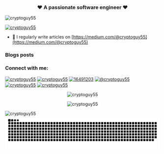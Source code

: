 <h3 align="center">❤️ A passionate software engineer ❤️ </h3>

<p align="left"> <img src="https://komarev.com/ghpvc/?username=cryptoguy55&label=Profile%20views&color=0e75b6&style=flat&" alt="cryptoguy55" /> </p>

<p align="left"> <a href="https://github.com/ryo-ma/github-profile-trophy"><img src="https://github-profile-trophy.vercel.app/?username=cryptoguy55&theme=radical&hide_border=true&row=1" alt="cryptoguy55" /></a> </p>

- 📝 I regularly write articles on [https://medium.com/@cryptoguy55](https://medium.com/@cryptoguy55)


### Blogs posts
<!-- BLOG-POST-LIST:START -->
<!-- BLOG-POST-LIST:END -->

<h3 align="left">Connect with me:</h3>
<p align="left">
<a href="https://codepen.io/cryptoguy55" target="blank"><img align="center" src="https://raw.githubusercontent.com/rahuldkjain/github-profile-readme-generator/master/src/images/icons/Social/codepen.svg" alt="cryptoguy55" height="30" width="40" /></a>
<a href="https://dev.to/cryptoguy55" target="blank"><img align="center" src="https://raw.githubusercontent.com/rahuldkjain/github-profile-readme-generator/master/src/images/icons/Social/devto.svg" alt="cryptoguy55" height="30" width="40" /></a>
<a href="https://stackoverflow.com/users/16491203" target="blank"><img align="center" src="https://raw.githubusercontent.com/rahuldkjain/github-profile-readme-generator/master/src/images/icons/Social/stack-overflow.svg" alt="16491203" height="30" width="40" /></a>
<a href="https://medium.com/@cryptoguy55" target="blank"><img align="center" src="https://raw.githubusercontent.com/rahuldkjain/github-profile-readme-generator/master/src/images/icons/Social/medium.svg" alt="@cryptoguy55" height="30" width="40" /></a>
<a href="https://t.me/cryptoguy55A" target="blank"><img align="center" src="https://upload.wikimedia.org/wikipedia/commons/thumb/8/83/Telegram_2019_Logo.svg/512px-Telegram_2019_Logo.svg.png?20220331104809" alt="cryptoguy55" height="30" width="30" /></a>
<a href="mailto:superdev5597@gmail.com" target="blank"><img align="center" src="https://pngroyale.com/wp-content/uploads/2021/11/Download-gmail-email-logo-png-1-1-768x555.png" alt="cryptoguy55" height="30" width="40" /></a>
</p>

<p style="display: flex; justify-content: space-around"><img src="https://github-readme-stats.vercel.app/api/top-langs?username=cryptoguy55&show_icons=true&locale=en&&theme=radical&hide_border=true" alt="cryptoguy55" /></p>

<p align="left" style="display: flex; justify-content: space-around; flex-wrap: wrap">
<img src="https://github-readme-stats.vercel.app/api?username=cryptoguy55&show_icons=true&locale=en&theme=radical&hide_border=true" alt="cryptoguy55" />
</p>
<p align="right"> 
<img align="left" src="https://github-readme-streak-stats.herokuapp.com/?user=cryptoguy55&&theme=radical&hide_border=true" alt="cryptoguy55" />
</p>
<div align="center">
    <img src="https://raw.githubusercontent.com/cryptoguy55/cryptoguy55/output/github-contribution-grid-snake.svg" />
</div>


